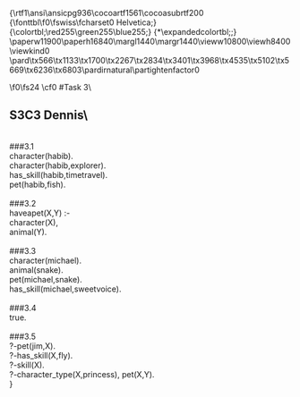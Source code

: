 {\rtf1\ansi\ansicpg936\cocoartf1561\cocoasubrtf200
{\fonttbl\f0\fswiss\fcharset0 Helvetica;}
{\colortbl;\red255\green255\blue255;}
{\*\expandedcolortbl;;}
\paperw11900\paperh16840\margl1440\margr1440\vieww10800\viewh8400\viewkind0
\pard\tx566\tx1133\tx1700\tx2267\tx2834\tx3401\tx3968\tx4535\tx5102\tx5669\tx6236\tx6803\pardirnatural\partightenfactor0

\f0\fs24 \cf0 #Task 3\
## S3C3 Dennis\
\
###3.1\
character(habib).\
character(habib,explorer).\
has_skill(habib,timetravel).\
pet(habib,fish).\
\
###3.2\
haveapet(X,Y) :-\
	character(X),\
	animal(Y).\
\
###3.3\
character(michael).\
animal(snake).\
pet(michael,snake).\
has_skill(michael,sweetvoice).\
\
###3.4\
true.\
\
###3.5\
?-pet(jim,X).\
?-has_skill(X,fly).\
?-skill(X).\
?-character_type(X,princess), pet(X,Y).\
}